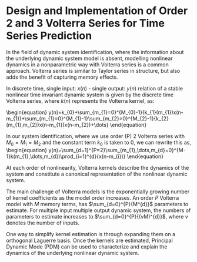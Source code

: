 # Design and Implementation of Order 2 and 3 Volterra Series for Time Series Prediction

In the field of dynamic system identification, where the information about the underlying dynamic system model is absent, modelling nonlinear dynamics in a nonparametric way with Volterra series is a common approach. Volterra series is similar to Taylor series in structure, but also adds the benefit of capturing memory effects. 

In discrete time, single input: $x(n)$ - single output: $y(n)$ relation of a stable nonlinear time invariant dynamic system is given by the discrete time Volterra series, where $k(n)$ represents the Volterra kernel, as:

\begin{equation}
    y(n)=k_{0}+\sum_{m_{1}=0}^{M_{0}-1}{k_{1}(m_{1})x(n-m_{1})+\sum_{m_{1}=0}^{M_{1}-1}\sum_{m_{2}=0}^{M_{2}-1}{k_{2}(m_{1},m_{2})x(n-m_{1})x(n-m_{2})+\dots}
\end{equation}

In our system identification, where we use order (P) 2 Volterra series with $M_{0}=M_{1}=M_{2}$ and the constant term $k_{0}$ is taken to 0, we can rewrite this as,
\begin{equation}
    y(n)=\sum_{d=1}^{P=2}\sum_{m_{1},\dots,m_{d}=0}^{M-1}k(m_{1},\dots,m_{d})\prod_{i=1}^{d}{x(n-m_{i})}
\end{equation}

At each order of nonlinearity, Volterra kernels describe the dynamics of the system and constitute a canonical representation of the nonlinear dynamic system. 

The main challenge of Volterra models is the exponentially growing number of kernel coefficients as the model order increases. An order $P$ Volterra model with $M$ memory terms, has $\sum_{d=0}^{P}{M^{d}}$ parameters to estimate. For multiple input multiple output dynamic system, the numbers of parameters to estimate increases to $\sum_{d=0}^{P}{(vM)^{d}}$, where $v$ denotes the number of inputs.

One way to simplify kernel estimation is through expanding them on a orthogonal Laguerre basis. Once the kernels are estimated, Principal Dynamic Mode (PDM) can be used to characterize and explain the dynamics of the underlying nonlinear dynamic system. 
